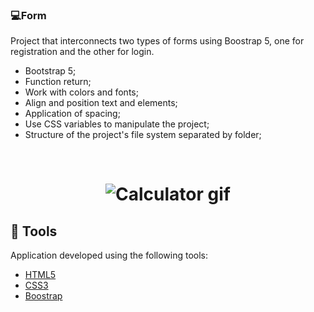 ### 💻Form

Project that interconnects two types of forms using Boostrap 5, one for registration and the other for login.

- Bootstrap 5;
- Function return;
- Work with colors and fonts;
- Align and position text and elements;
- Application of spacing;
- Use CSS variables to manipulate the project;
- Structure of the project's file system separated by folder;
  
<br />

<h1 align="center">
<img alt="Calculator gif " title="gif" src="./img/form.gif" />
</h1>




## 🧪 Tools

Application developed using the following tools:

- [HTML5](https://www.w3schools.com/html/default.asp)
- [CSS3](https://www.w3schools.com/css/default.asp)
- [Boostrap](https://getbootstrap.com/)
